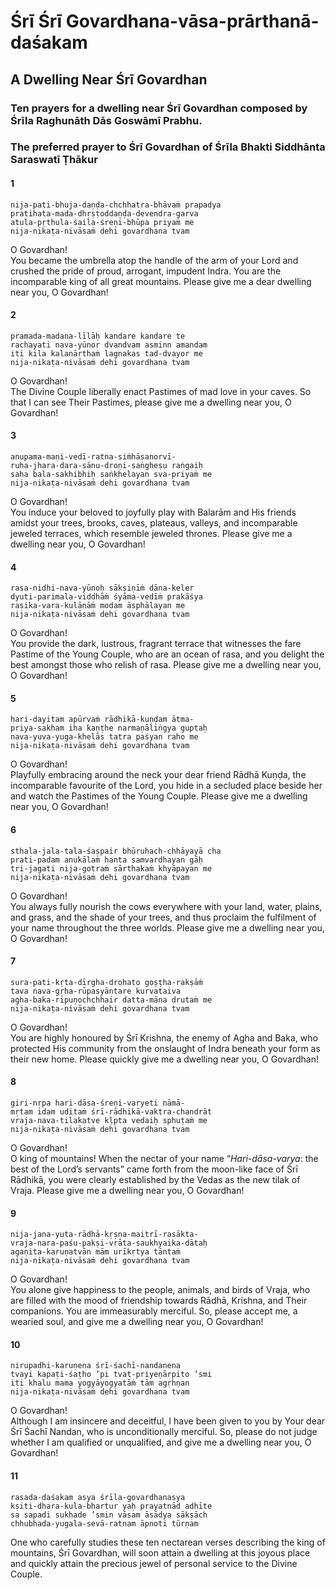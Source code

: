 # Śrī Śrī Govardhana-vāsa-prārthanā-daśakam

## A Dwelling Near Śrī Govardhan

### Ten prayers for a dwelling near Śrī Govardhan composed by Śrīla Raghunāth Dās Goswāmī Prabhu.

### The preferred prayer to Śrī Govardhan of Śrīla Bhakti Siddhānta Saraswatī Ṭhākur

#### 1

    nija-pati-bhuja-daṇḍa-chchhatra-bhāvaṁ prapadya
    pratihata-mada-dhṛṣṭoddaṇḍa-devendra-garva
    atula-pṛthula-śaila-śreṇi-bhūpa priyaṁ me
    nija-nikaṭa-nivāsaṁ dehi govardhana tvam

O Govardhan!\
You became the umbrella atop the handle of the arm of your Lord and crushed the pride of proud, arrogant, impudent Indra. You are the incomparable king of all great mountains. Please give me a dear dwelling near you, O Govardhan!

#### 2

    pramada-madana-līlāḥ kandare kandare te
    rachayati nava-yūnor dvandvam asminn amandam
    iti kila kalanārthaṁ lagnakas tad-dvayor me
    nija-nikaṭa-nivāsaṁ dehi govardhana tvam

O Govardhan!\
The Divine Couple liberally enact Pastimes of mad love in your caves. So that I can see Their Pastimes, please give me a dwelling near you, O Govardhan!

#### 3

    anupama-maṇi-vedī-ratna-siṁhāsanorvī-
    ruha-jhara-dara-sānu-droṇi-saṅgheṣu raṅgaiḥ
    saha bala-sakhibhiḥ saṅkhelayan sva-priyaṁ me
    nija-nikaṭa-nivāsaṁ dehi govardhana tvam

O Govardhan!\
You induce your beloved to joyfully play with Balarām and His friends amidst your trees, brooks, caves, plateaus, valleys, and incomparable jeweled terraces, which resemble jeweled thrones. Please give me a dwelling near you, O Govardhan!

#### 4

    rasa-nidhi-nava-yūnoḥ sākṣiṇīṁ dāna-keler
    dyuti-parimala-viddhāṁ śyāma-vedīṁ prakāśya
    rasika-vara-kulānāṁ modam āsphālayan me
    nija-nikaṭa-nivāsaṁ dehi govardhana tvam

O Govardhan!\
You provide the dark, lustrous, fragrant terrace that witnesses the fare Pastime of the Young Couple, who are an ocean of rasa, and you delight the best amongst those who relish of rasa. Please give me a dwelling near you, O Govardhan!

#### 5

    hari-dayitam apūrvaṁ rādhikā-kuṇḍam ātma-
    priya-sakham iha kaṇṭhe narmaṇāliṅgya guptaḥ
    nava-yuva-yuga-khelās tatra paśyan raho me
    nija-nikaṭa-nivāsaṁ dehi govardhana tvam

O Govardhan!\
Playfully embracing around the neck your dear friend Rādhā Kuṇḍa, the incomparable favourite of the Lord, you hide in a secluded place beside her and watch the Pastimes of the Young Couple. Please give me a dwelling near you, O Govardhan!

#### 6

    sthala-jala-tala-śaṣpair bhūruhach-chhāyayā cha
    prati-padam anukālaṁ hanta samvardhayan gāḥ
    tri-jagati nija-gotraṁ sārthakaṁ khyāpayan me
    nija-nikaṭa-nivāsaṁ dehi govardhana tvam

O Govardhan!\
You always fully nourish the cows everywhere with your land, water, plains, and grass, and the shade of your trees, and thus proclaim the fulfilment of your name throughout the three worlds. Please give me a dwelling near you, O Govardhan!

#### 7

    sura-pati-kṛta-dīrgha-drohato goṣṭha-rakṣāṁ
    tava nava-gṛha-rūpasyāntare kurvataiva
    agha-baka-ripuṇochchhair datta-māna drutaṁ me
    nija-nikaṭa-nivāsaṁ dehi govardhana tvam

O Govardhan!\
You are highly honoured by Śrī Krishna, the enemy of Agha and Baka, who protected His community from the onslaught of Indra beneath your form as their new home. Please quickly give me a dwelling near you, O Govardhan!

#### 8

    giri-nṛpa hari-dāsa-śreṇi-varyeti nāmā-
    mṛtam idam uditaṁ śrī-rādhikā-vaktra-chandrāt
    vraja-nava-tilakatve kḷpta vedaiḥ sphuṭaṁ me
    nija-nikaṭa-nivāsaṁ dehi govardhana tvam

O Govardhan!\
O king of mountains! When the nectar of your name “*Hari-dāsa-varya*: the best of the Lord’s servants” came forth from the moon-like face of Śrī Rādhikā, you were clearly established by the Vedas as the new tilak of Vraja. Please give me a dwelling near you, O Govardhan!

#### 9

    nija-jana-yuta-rādhā-kṛṣṇa-maitrī-rasākta-
    vraja-nara-paśu-pakṣi-vrāta-saukhyaika-dātaḥ
    agaṇita-karuṇatvān mām urīkṛtya tāntaṁ
    nija-nikaṭa-nivāsaṁ dehi govardhana tvam

O Govardhan!\
You alone give happiness to the people, animals, and birds of Vraja, who are filled with the mood of friendship towards Rādhā, Krishna, and Their companions. You are immeasurably merciful. So, please accept me, a wearied soul, and give me a dwelling near you, O Govardhan!

#### 10

    nirupadhi-karuṇena śrī-śachī-nandanena
    tvayi kapaṭi-śaṭho ’pi tvat-priyeṇārpito ’smi
    iti khalu mama yogyāyogyatāṁ tām agṛhṇan
    nija-nikaṭa-nivāsaṁ dehi govardhana tvam

O Govardhan!\
Although I am insincere and deceitful, I have been given to you by Your dear Śrī Śachī Nandan, who is unconditionally merciful. So, please do not judge whether I am qualified or unqualified, and give me a dwelling near you, O Govardhan!

#### 11

    rasada-daśakam asya śrīla-govardhanasya
    kṣiti-dhara-kula-bhartur yaḥ prayatnād adhīte
    sa sapadi sukhade ’smin vāsam āsādya sākṣāch
    chhubhada-yugala-sevā-ratnam āpnoti tūrṇam

One who carefully studies these ten nectarean verses describing the king of mountains, Śrī Govardhan, will soon attain a dwelling at this joyous place and quickly attain the precious jewel of personal service to the Divine Couple.

